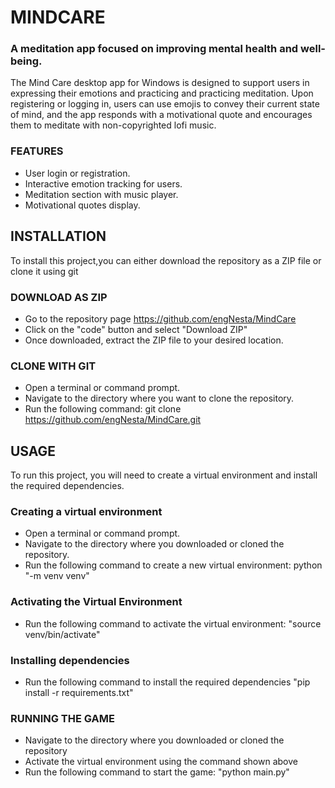 # MINDCARE
### A meditation app focused on improving mental health and well-being.
The Mind Care desktop app for Windows is designed to support users in expressing their emotions and practicing 
and practicing meditation. Upon registering or logging in, users can use emojis to convey their current state of mind,
and the app responds with a motivational quote and encourages them  to meditate with non-copyrighted lofi music.
### FEATURES
- User login or registration.
- Interactive emotion tracking for users.
- Meditation section with music player.
- Motivational quotes display.
## INSTALLATION
To install this project,you can either download the repository as a ZIP file or clone it using git
### DOWNLOAD AS ZIP
- Go to the repository page https://github.com/engNesta/MindCare
- Click on the "code" button and select "Download ZIP"
- Once downloaded, extract the ZIP file to your desired location.

### CLONE WITH GIT
- Open a terminal or command prompt.
- Navigate to the directory where you want to clone the repository.
- Run the following command: git clone https://github.com/engNesta/MindCare.git

## USAGE
To run this project, you will need to create a virtual environment and install the required dependencies.
### Creating a virtual environment
- Open a terminal or command prompt.
- Navigate to the directory where you downloaded or cloned the repository.
- Run the following command to create a new virtual environment: python "-m venv venv"
### Activating the Virtual Environment
- Run the following command to activate the virtual environment: "source venv/bin/activate"
### Installing dependencies
- Run the following command to install the required dependencies "pip install -r requirements.txt"
### RUNNING THE GAME
- Navigate to the directory where you downloaded or cloned the repository
- Activate the virtual environment using the command shown above
- Run the following command to start the game: "python main.py"
